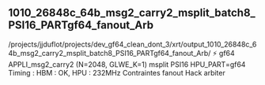 ## 1010_26848c_64b_msg2_carry2_msplit_batch8_PSI16_PARTgf64_fanout_Arb
/projects/jjduflot/projects/dev_gf64_clean_dont_3/xrt/output_1010_26848c_64b_msg2_carry2_msplit_batch8_PSI16_PARTgf64_fanout_Arb/
:zap:
gf64
APPLI_msg2_carry2  (N=2048, GLWE_K=1)
msplit
PSI16
HPU_PART=gf64
Timing : HBM : OK, HPU : 232MHz
Contraintes fanout
Hack arbiter

